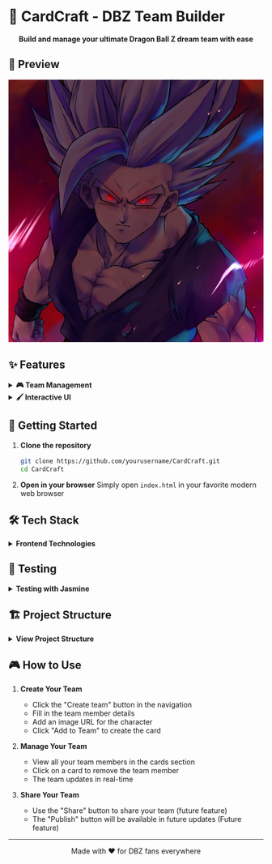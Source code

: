 # 🐉 CardCraft - DBZ Team Builder

<div align="center">
  <p>
    <strong>Build and manage your ultimate Dragon Ball Z dream team with ease</strong>
  </p>
</div>

## 📸 Preview

![Screenshot of the application](Assets/gohan1.jpg)

## ✨ Features

<details>
  <summary><strong>🎮 Team Management</strong></summary>

- Create and customize your DBZ dream team
- Add team members with custom details and images
- Interactive team member cards with hover effects
- Responsive design that works on all devices
</details>

<details>
  <summary><strong>🖌️ Interactive UI</strong></summary>

- Modern, clean interface with smooth animations
- Intuitive card-based design for team members
- Dynamic form for adding new team members
- Real-time updates to your team composition
</details>

## 🚀 Getting Started

1. **Clone the repository**

   ```bash
   git clone https://github.com/yourusername/CardCraft.git
   cd CardCraft
   ```

2. **Open in your browser**
   Simply open `index.html` in your favorite modern web browser

## 🛠️ Tech Stack

<details>
  <summary><strong>Frontend Technologies</strong></summary>

- **HTML5** - Semantic markup for structure
- **CSS3** - Modern styling with Flexbox/Grid
- **JavaScript (ES6+)** - For interactive functionality
- **Boxicons** - For beautiful icons
- **No Dependencies** - Lightweight and fast loading
</details>

## 🧪 Testing

<details>
  <summary><strong>Testing with Jasmine</strong></summary>

CardCraft uses Jasmine for unit testing to ensure core functionality works as expected.

- Just for personal learning purposes

</details>

## 🏗️ Project Structure

<details>
  <summary><strong>View Project Structure</strong></summary>

```text
CardCraft/
├── 📁 Assets/
│   ├── 📷 balls.png
│   ├── 📷 gohan1.jpg
│   ├── 📷 html.png
│   ├── 📷 css.png
│   └── 📷 js.png
│
├── 📁 scripts/
│   └── 📄 index.js
│
├── 📁 spec/
│   ├── 📁 support/
│   │   ├── jasmine-browser.mjs
│   │   └── jasmine.json
│   └── tests/
│       └── prueba.spec.js
│
├── 📁 styles/
│   ├── 📄 reset.css
│   └── 📄 styles.css
│
├── 📄 index.html
├── 📄 README.md
└── 📄 package.json
```

</details>

## 🎮 How to Use

1. **Create Your Team**

   - Click the "Create team" button in the navigation
   - Fill in the team member details
   - Add an image URL for the character
   - Click "Add to Team" to create the card

2. **Manage Your Team**

   - View all your team members in the cards section
   - Click on a card to remove the team member
   - The team updates in real-time

3. **Share Your Team**
   - Use the "Share" button to share your team (future feature)
   - The "Publish" button will be available in future updates (Future feature)

---

<div align="center">
  Made with ❤️ for DBZ fans everywhere
</div>
